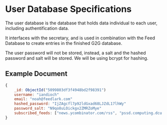 User Database Specifications
===========================

The user database is the database that holds data individual to each user, including authentification data.

It interfaces with the secretary, and is used in combination with the Feed Database to create entries in the finished G2G database.

The user password will not be stored, instead, a salt and the hashed password and salt will be stored. We will be using bcrypt for hashing.

Example Document
----------------

```js
{
	_id: ObjectId("5099803df3f4948bd2f98391")
	username: "iandioch"
	email: "noah@feedlark.com"
	hashed_password: "IjZAgcfl7p92ldGxad68LJZdL17lhWy"
	password_salt: "N9qo8uLOickgx2ZMRZoMye"
	subscribed_feeds: ["news.ycombinator.com/rss", "pssd.computing.dcu.ie/rss.xml"]	
}
```
